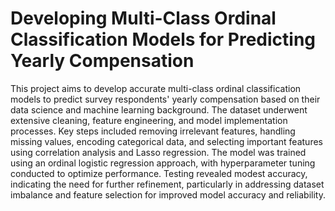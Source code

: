 # Developing Multi-Class Ordinal Classification Models for Predicting Yearly Compensation

This project aims to develop accurate multi-class ordinal classification models to predict survey respondents' yearly compensation based on their data science and machine learning background. The dataset underwent extensive cleaning, feature engineering, and model implementation processes. Key steps included removing irrelevant features, handling missing values, encoding categorical data, and selecting important features using correlation analysis and Lasso regression. The model was trained using an ordinal logistic regression approach, with hyperparameter tuning conducted to optimize performance. Testing revealed modest accuracy, indicating the need for further refinement, particularly in addressing dataset imbalance and feature selection for improved model accuracy and reliability.
